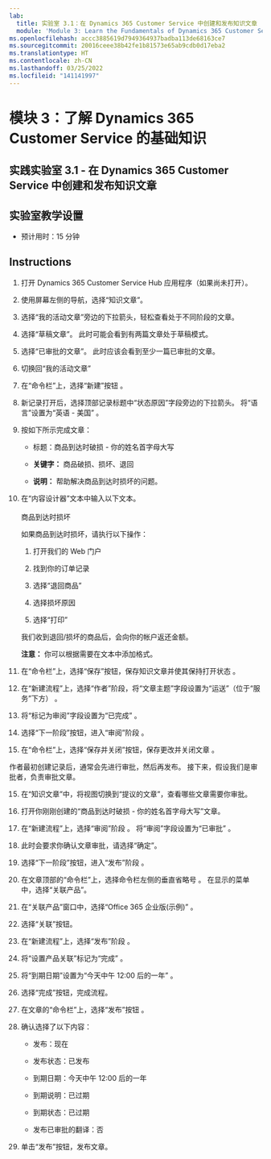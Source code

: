 ```yaml
---
lab:
  title: 实验室 3.1：在 Dynamics 365 Customer Service 中创建和发布知识文章
  module: 'Module 3: Learn the Fundamentals of Dynamics 365 Customer Service'
ms.openlocfilehash: accc3885619d7949364937badba113de68163ce7
ms.sourcegitcommit: 20016ceee38b42fe1b81573e65ab9cdb0d17eba2
ms.translationtype: HT
ms.contentlocale: zh-CN
ms.lasthandoff: 03/25/2022
ms.locfileid: "141141997"
---
```

<a name="module-3-learn-the-fundamentals-of-dynamics-365-customer-service"></a>模块 3：了解 Dynamics 365 Customer Service 的基础知识
========================

## <a name="practice-lab-31---create-and-publish-a-knowlege-article-in-dynamics-365-customer-service"></a>实践实验室 3.1 - 在 Dynamics 365 Customer Service 中创建和发布知识文章

## <a name="lab-setup"></a>实验室教学设置

  - 预计用时：15 分钟

## <a name="instructions"></a>Instructions

1. 打开 Dynamics 365 Customer Service Hub 应用程序（如果尚未打开）。 

2. 使用屏幕左侧的导航，选择“知识文章”。 

3. 选择“我的活动文章”旁边的下拉箭头，轻松查看处于不同阶段的文章。 

4. 选择“草稿文章”。 此时可能会看到有两篇文章处于草稿模式。

5. 选择“已审批的文章”。 此时应该会看到至少一篇已审批的文章。  

6. 切换回“我的活动文章”

7. 在“命令栏”上，选择“新建”按钮 。 

8. 新记录打开后，选择顶部记录标题中“状态原因”字段旁边的下拉箭头。 将“语言”设置为“英语 - 美国” 。

8. 按如下所示完成文章：

    - 标题：商品到达时破损 - 你的姓名首字母大写

    - **关键字：** 商品破损、损坏、退回

    - **说明：** 帮助解决商品到达时损坏的问题。 

9. 在“内容设计器”文本中输入以下文本。   
‎  
‎   商品到达时损坏

    如果商品到达时损坏，请执行以下操作：

    1. 打开我们的 Web 门户

    2. 找到你的订单记录

    3. 选择“退回商品”

    4. 选择损坏原因

    5. 选择“打印”

    我们收到退回/损坏的商品后，会向你的帐户返还金额。

    **注意：** 你可以根据需要在文本中添加格式。 

10. 在“命令栏”上，选择“保存”按钮，保存知识文章并使其保持打开状态 。 

11. 在“新建流程”上，选择“作者”阶段，将“文章主题”字段设置为“运送”（位于“服务”下方）   。 

12. 将“标记为审阅”字段设置为“已完成” 。

13. 选择“下一阶段”按钮，进入“审阅”阶段 。

14. 在“命令栏”上，选择“保存并关闭”按钮，保存更改并关闭文章 。

作者最初创建记录后，通常会先进行审批，然后再发布。 接下来，假设我们是审批者，负责审批文章。 

15. 在“知识文章”中，将视图切换到“提议的文章”，查看哪些文章需要你审批。 

16. 打开你刚刚创建的“商品到达时破损 - 你的姓名首字母大写”文章。

17. 在“新建流程”上，选择“审阅”阶段 。 将“审阅”字段设置为“已审批” 。

18. 此时会要求你确认文章审批，请选择“确定”。 

19. 选择“下一阶段”按钮，进入“发布”阶段 。 

20. 在文章顶部的“命令栏”上，选择命令栏左侧的垂直省略号 。 在显示的菜单中，选择“关联产品”。 

21. 在“关联产品”窗口中，选择“Office 365 企业版(示例)” 。

22. 选择“关联”按钮。 

23. 在“新建流程”上，选择“发布”阶段 。 

24. 将“设置产品关联”标记为“完成” 。 

25. 将“到期日期”设置为“今天中午 12:00 后的一年” 。 

26. 选择“完成”按钮，完成流程。 

27. 在文章的“命令栏”上，选择“发布”按钮 。 

28. 确认选择了以下内容：

    - 发布：现在

    - 发布状态：已发布

    - 到期日期：今天中午 12:00 后的一年

    - 到期说明：已过期

    - 到期状态：已过期

    - 发布已审批的翻译：否
    
29. 单击“发布”按钮，发布文章。


